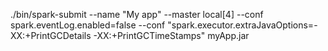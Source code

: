 ./bin/spark-submit --name "My app" --master local[4] --conf spark.eventLog.enabled=false
--conf "spark.executor.extraJavaOptions=-XX:+PrintGCDetails -XX:+PrintGCTimeStamps" myApp.jar